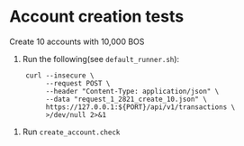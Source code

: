 # Account creation tests

Create 10 accounts with 10,000 BOS

1. Run the following(see `default_runner.sh`):
```
    curl --insecure \
         --request POST \
         --header "Content-Type: application/json" \
         --data "request_1_2821_create_10.json" \
         https://127.0.0.1:${PORT}/api/v1/transactions \
         >/dev/null 2>&1
```

1. Run `create_account.check`

